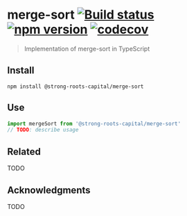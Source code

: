 # merge-sort [![Build status](https://travis-ci.org/strong-roots-capital/merge-sort.svg?branch=master)](https://travis-ci.org/strong-roots-capital/merge-sort) [![npm version](https://img.shields.io/npm/v/@strong-roots-capital/merge-sort.svg)](https://npmjs.org/package/@strong-roots-capital/merge-sort) [![codecov](https://codecov.io/gh/strong-roots-capital/merge-sort/branch/master/graph/badge.svg)](https://codecov.io/gh/strong-roots-capital/merge-sort)

> Implementation of merge-sort in TypeScript

## Install

```shell
npm install @strong-roots-capital/merge-sort
```

## Use

```typescript
import mergeSort from '@strong-roots-capital/merge-sort'
// TODO: describe usage
```

## Related

TODO

## Acknowledgments

TODO
